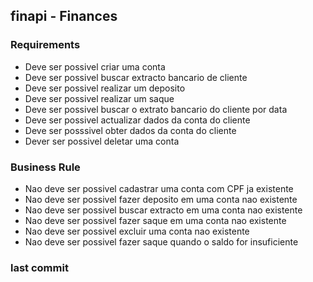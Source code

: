 ## finapi - Finances


### Requirements

- Deve ser possivel criar uma conta
- Deve ser possivel buscar extracto bancario de cliente
- Deve ser possivel realizar um deposito
- Deve ser possivel realizar um saque
- Deve ser possivel buscar o extrato bancario do cliente por data
- Deve ser possivel actualizar dados da conta do cliente
- Deve ser posssivel obter dados da conta do cliente
- Dever ser possivel deletar uma conta 

### Business Rule

- Nao deve ser possivel cadastrar uma conta com CPF ja existente
- Nao deve ser possivel fazer deposito em uma conta nao existente
- Nao deve ser possivel buscar extracto em uma conta nao existente
- Nao deve ser possivel fazer saque em uma conta nao existente
- Nao deve ser possivel excluir uma conta nao existente
- Nao deve ser possivel fazer saque quando o saldo for insuficiente


### last commit




